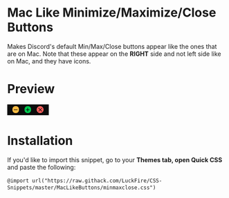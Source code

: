 # Mac Like Minimize/Maximize/Close Buttons
Makes Discord's default Min/Max/Close buttons appear like the ones that are on Mac. Note that these appear on the **RIGHT** side and not left side like on Mac, and they have icons.

# Preview
![Preview](https://raw.githubusercontent.com/LuckFire/CSS-Snippets/master/!%20Previews/MacButtons.gif)

# Installation
If you'd like to import this snippet, go to your **Themes tab, open Quick CSS** and paste the following:
```
@import url("https://raw.githack.com/LuckFire/CSS-Snippets/master/MacLikeButtons/minmaxclose.css")
```
